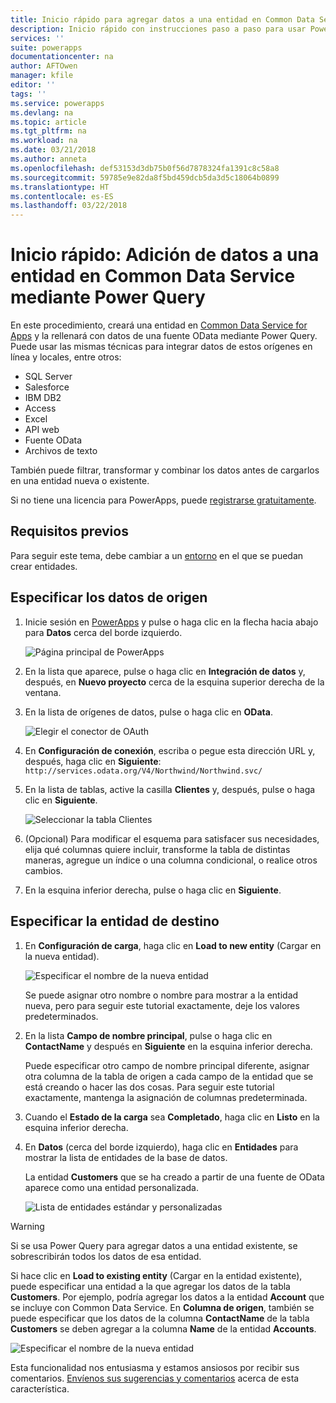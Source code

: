 ```yaml
---
title: Inicio rápido para agregar datos a una entidad en Common Data Service mediante Power Query | Microsoft Docs
description: Inicio rápido con instrucciones paso a paso para usar Power Query para agregar datos a una entidad nueva o existente en Common Data Service for Apps desde otro origen de datos.
services: ''
suite: powerapps
documentationcenter: na
author: AFTOwen
manager: kfile
editor: ''
tags: ''
ms.service: powerapps
ms.devlang: na
ms.topic: article
ms.tgt_pltfrm: na
ms.workload: na
ms.date: 03/21/2018
ms.author: anneta
ms.openlocfilehash: def53153d3db75b0f56d7878324fa1391c8c58a8
ms.sourcegitcommit: 59785e9e82da8f5bd459dcb5da3d5c18064b0899
ms.translationtype: HT
ms.contentlocale: es-ES
ms.lasthandoff: 03/22/2018
---
```

# <a name="quickstart-add-data-to-an-entity-in-the-common-data-service-by-using-power-query"></a>Inicio rápido: Adición de datos a una entidad en Common Data Service mediante Power Query
En este procedimiento, creará una entidad en [Common Data Service for Apps](data-platform-intro.md) y la rellenará con datos de una fuente OData mediante Power Query. Puede usar las mismas técnicas para integrar datos de estos orígenes en línea y locales, entre otros:

* SQL Server
* Salesforce
* IBM DB2
* Access
* Excel
* API web
* Fuente OData
* Archivos de texto

También puede filtrar, transformar y combinar los datos antes de cargarlos en una entidad nueva o existente.

Si no tiene una licencia para PowerApps, puede [registrarse gratuitamente](../signup-for-powerapps.md).

## <a name="prerequisites"></a>Requisitos previos
Para seguir este tema, debe cambiar a un [entorno](../canvas-apps/working-with-environments.md) en el que se puedan crear entidades.

## <a name="specify-the-source-data"></a>Especificar los datos de origen

1. Inicie sesión en [PowerApps](https://web.powerapps.com) y pulse o haga clic en la flecha hacia abajo para **Datos** cerca del borde izquierdo.

    ![Página principal de PowerApps](./media/data-platform-cds-newentity-pq/sign-in.png)

1. En la lista que aparece, pulse o haga clic en **Integración de datos** y, después, en **Nuevo proyecto** cerca de la esquina superior derecha de la ventana.

1. En la lista de orígenes de datos, pulse o haga clic en **OData**.

    ![Elegir el conector de OAuth](./media/data-platform-cds-newentity-pq/choose-odata.png)

1. En **Configuración de conexión**, escriba o pegue esta dirección URL y, después, haga clic en **Siguiente**:<br>
`http://services.odata.org/V4/Northwind/Northwind.svc/`

1. En la lista de tablas, active la casilla **Clientes** y, después, pulse o haga clic en **Siguiente**.

    ![Seleccionar la tabla Clientes](./media/data-platform-cds-newentity-pq/select-table.png)

1. (Opcional) Para modificar el esquema para satisfacer sus necesidades, elija qué columnas quiere incluir, transforme la tabla de distintas maneras, agregue un índice o una columna condicional, o realice otros cambios.

1. En la esquina inferior derecha, pulse o haga clic en **Siguiente**.

## <a name="specify-the-target-entity"></a>Especificar la entidad de destino
1. En **Configuración de carga**, haga clic en **Load to new entity** (Cargar en la nueva entidad).

    ![Especificar el nombre de la nueva entidad](./media/data-platform-cds-newentity-pq/new-entity-name.png)

    Se puede asignar otro nombre o nombre para mostrar a la entidad nueva, pero para seguir este tutorial exactamente, deje los valores predeterminados.

1. En la lista **Campo de nombre principal**, pulse o haga clic en **ContactName** y después en **Siguiente** en la esquina inferior derecha.

    Puede especificar otro campo de nombre principal diferente, asignar otra columna de la tabla de origen a cada campo de la entidad que se está creando o hacer las dos cosas. Para seguir este tutorial exactamente, mantenga la asignación de columnas predeterminada.

1. Cuando el **Estado de la carga** sea **Completado**, haga clic en **Listo** en la esquina inferior derecha.

1. En **Datos** (cerca del borde izquierdo), haga clic en **Entidades** para mostrar la lista de entidades de la base de datos.

    La entidad **Customers** que se ha creado a partir de una fuente de OData aparece como una entidad personalizada.

    ![Lista de entidades estándar y personalizadas](./media/data-platform-cds-newentity-pq/entity-list.png)

> [!WARNING]
> Si se usa Power Query para agregar datos a una entidad existente, se sobrescribirán todos los datos de esa entidad.

Si hace clic en **Load to existing entity** (Cargar en la entidad existente), puede especificar una entidad a la que agregar los datos de la tabla **Customers**. Por ejemplo, podría agregar los datos a la entidad **Account** que se incluye con Common Data Service. En **Columna de origen**, también se puede especificar que los datos de la columna **ContactName** de la tabla **Customers** se deben agregar a la columna **Name** de la entidad **Accounts**.

![Especificar el nombre de la nueva entidad](./media/data-platform-cds-newentity-pq/existing-entity.png)

Esta funcionalidad nos entusiasma y estamos ansiosos por recibir sus comentarios. [Envíenos sus sugerencias y comentarios](https://powerusers.microsoft.com/t5/PowerApps-Community/ct-p/PowerApps1) acerca de esta característica.

